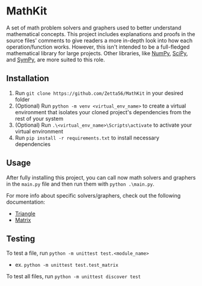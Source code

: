 # MathKit

A set of math problem solvers and graphers used to better understand mathematical concepts. This project includes explanations and proofs in the source files' comments to give readers a more in-depth look into how each operation/function works. However, this isn't intended to be a full-fledged mathematical library for large projects. Other libraries, like [NumPy](https://numpy.org/), [SciPy](https://www.scipy.org/), and [SymPy](https://www.sympy.org/en/index.html), are more suited to this role.

## Installation
1. Run `git clone https://github.com/Zetta56/MathKit` in your desired folder
2. (Optional) Run `python -m venv <virtual_env_name>` to create a virtual environment that isolates your cloned project's dependencies from the rest of your system
3. (Optional) Run `.\<virtual_env_name>\Scripts\activate` to activate your virtual environment
4. Run `pip install -r requirements.txt` to install necessary dependencies

## Usage
After fully installing this project, you can call now math solvers and graphers in the `main.py` file and then run them with `python .\main.py`.

For more info about specific solvers/graphers, check out the following documentation:
- [Triangle](/docs/markdown/triangle.md)
- [Matrix](/docs/markdown/matrix.md)

## Testing

To test a file, run `python -m unittest test.<module_name>` 
- ex. `python -m unittest test.test_matrix`

To test all files, run `python -m unittest discover test`